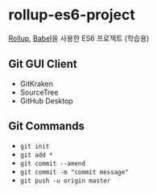 # rollup-es6-project

[Rollup](http://rollupjs.org), [Babel](https://babeljs.io)을 사용한 ES6 프로젝트 (학습용)

## Git GUI Client

- GitKraken
- SourceTree
- GitHub Desktop

## Git Commands

- `git init`
- `git add *`
- `git commit --amend`
- `git commit -m "commit message"`
- `git push -u origin master`